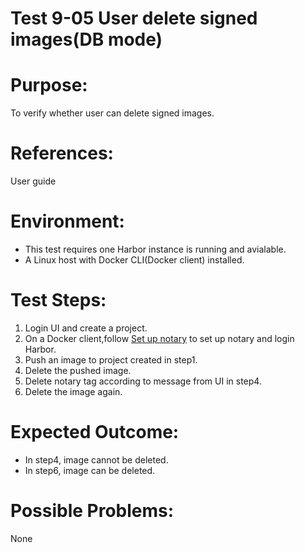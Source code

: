 Test 9-05 User delete signed images(DB mode)
=======

# Purpose:

To verify whether user can delete signed images.

# References:
User guide

# Environment:

* This test requires one Harbor instance is running and avialable.  
* A Linux host with Docker CLI(Docker client) installed.  

# Test Steps:

1. Login UI and create a project.  
2. On a Docker client,follow [Set up notary](../../../docs/use_notary.md) to set up notary and login Harbor.  
3. Push an image to project created in step1.  
4. Delete the pushed image.  
5. Delete notary tag according to message from UI in step4.  
6. Delete the image again.

# Expected Outcome:

* In step4, image cannot be deleted.  
* In step6, image can be deleted.

# Possible Problems:
None
